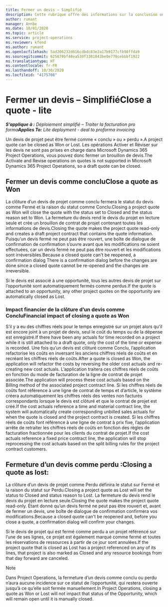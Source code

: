 ```yaml
---
title: Fermer un devis – Simplifié
description: Cette rubrique offre des informations sur la conclusion un devis dans Project Operations.
author: rumant
manager: Annbe
ms.date: 10/01/2020
ms.topic: article
ms.service: project-operations
ms.reviewer: kfend
ms.author: rumant
ms.openlocfilehash: 5ad206232d616cdbdc83e2a17b9177cfb98ffda9
ms.sourcegitcommit: 625878bf48ea530f3381843be0e778cebbbf1922
ms.translationtype: HT
ms.contentlocale: fr-FR
ms.lasthandoff: 10/30/2020
ms.locfileid: "4175708"
---
```

# <a name="close-a-quote---lite"></a><span data-ttu-id="247db-103">Fermer un devis – Simplifié</span><span class="sxs-lookup"><span data-stu-id="247db-103">Close a quote - lite</span></span>

<span data-ttu-id="247db-104">_**S’applique à :** Déploiement simplifié – Traiter la facturation pro forma_</span><span class="sxs-lookup"><span data-stu-id="247db-104">_**Applies To:** Lite deployment - deal to proforma invoicing_</span></span>

<span data-ttu-id="247db-105">Un devis de projet peut être fermé comme « conclu » ou » perdu ».</span><span class="sxs-lookup"><span data-stu-id="247db-105">A project quote can be closed as Won or Lost.</span></span> <span data-ttu-id="247db-106">Les opérations Activer et Réviser sur les devis ne sont pas prises en charge dans Microsoft Dynamics 365 Project Operations, vous pouvez donc fermer un brouillon de devis.</span><span class="sxs-lookup"><span data-stu-id="247db-106">The Activate and Revise operations on quotes is not supported in Microsoft Dynamics 365 Project Operations, so a draft quote can be closed.</span></span>

## <a name="close-a-quote-as-won"></a><span data-ttu-id="247db-107">Fermer un devis comme conclu</span><span class="sxs-lookup"><span data-stu-id="247db-107">Close a quote as Won</span></span>

<span data-ttu-id="247db-108">La clôture d’un devis de projet comme conclu fermera le statut du devis comme Fermé et la raison du statut comme Conclu.</span><span class="sxs-lookup"><span data-stu-id="247db-108">Closing a project quote as Won will close the quote with the status set to Closed and the status reason set to Won.</span></span> <span data-ttu-id="247db-109">La fermeture du devis rend le devis du projet en lecture seule et crée un brouillon de contrat de projet contenant toutes les informations de devis.</span><span class="sxs-lookup"><span data-stu-id="247db-109">Closing the quote makes the project quote read-only and creates a draft project contract that contains the quote information.</span></span> <span data-ttu-id="247db-110">Puisqu’un devis fermé ne peut pas être rouvert, une boîte de dialogue de confirmation de confirmation s’ouvre avant que les modifications ne soient effectuées, car un devis fermé ne peut pas être rouvert et les modifications sont irréversibles.</span><span class="sxs-lookup"><span data-stu-id="247db-110">Because a closed quote can't be reopened, a confirmation dialog There is a confirmation dialog before the changes are done since a closed quote cannot be re-opened and the changes are irreversible.</span></span>

<span data-ttu-id="247db-111">Si le devis est associé à une opportunité, tous les autres devis de projet sur l’opportunité sont automatiquement fermés comme perdus.</span><span class="sxs-lookup"><span data-stu-id="247db-111">If the quote is attached to an opportunity, any other project quotes on the opportunity are automatically closed as Lost.</span></span>

### <a name="financial-impact-of-closing-a-quote-as-won"></a><span data-ttu-id="247db-112">Impact financier de la clôture d’un devis comme Conclu</span><span class="sxs-lookup"><span data-stu-id="247db-112">Financial impact of closing a quote as Won</span></span>

<span data-ttu-id="247db-113">S’il y a eu des chiffres réels pour le temps enregistré sur un projet alors qu’il est encore joint à un projet de devis, seul le coût du temps ou de la dépense est enregistré.</span><span class="sxs-lookup"><span data-stu-id="247db-113">If there have been any actuals for time recorded on a project while it is still attached to a draft quote, only the cost of the time or expense is recorded.</span></span> <span data-ttu-id="247db-114">Une fois qu’un devis est clôturé comme Conclu, l’application refactorise les coûts en inversant les anciens chiffres réels de coûts et en recréant les chiffres réels de coûts.</span><span class="sxs-lookup"><span data-stu-id="247db-114">After a quote is closed as Won, the application will refactor the costs by reversing the older cost actuals and re-creating new cost actuals.</span></span> <span data-ttu-id="247db-115">L’application traitera ces chiffres réels de coûts en fonction du mode de facturation de la ligne de contrat de projet associée.</span><span class="sxs-lookup"><span data-stu-id="247db-115">The application will process these cost actuals based on the Billing method of the associated project contract line.</span></span> <span data-ttu-id="247db-116">Si les chiffres réels de coûts font référence à une ligne de contrat de temps et d’article, le système créera automatiquement les chiffres réels des ventes non facturés correspondants lorsque le devis est clôturé et que le contrat de projet est créé.</span><span class="sxs-lookup"><span data-stu-id="247db-116">If the cost actuals reference a time and material contract line, the system will automatically create corresponding unbilled sales actuals for when the quote is closed and the project contract is created.</span></span> <span data-ttu-id="247db-117">Si les chiffres réels de coûts font référence à une ligne de contrat à prix fixe, l’application arrête de retraiter les chiffres réels de coûts en fonction des règles de facturation fractionnée pour les clients du contrat de projet.</span><span class="sxs-lookup"><span data-stu-id="247db-117">If the cost actuals reference a fixed price contract line, the application will stop reprocessing the cost actuals based on the split billing rules for the project contract customers.</span></span>

## <a name="closing-a-quote-as-lost"></a><span data-ttu-id="247db-118">Fermeture d’un devis comme perdu :</span><span class="sxs-lookup"><span data-stu-id="247db-118">Closing a quote as lost:</span></span>

<span data-ttu-id="247db-119">La clôture d’un devis de projet comme Perdu définira le statut sur Fermé et la raison du statut sur Perdu.</span><span class="sxs-lookup"><span data-stu-id="247db-119">Closing a project quote as Lost will set the status to Closed and status reason to Lost.</span></span> <span data-ttu-id="247db-120">La fermeture du devis rend le devis du projet en lecture seule.</span><span class="sxs-lookup"><span data-stu-id="247db-120">Closing the quote makes the project quote read-only.</span></span> <span data-ttu-id="247db-121">Étant donné qu’un devis fermé ne peut pas être rouvert et, avant de fermer un devis, une boîte de dialogue de confirmation confirmera vos modifications.</span><span class="sxs-lookup"><span data-stu-id="247db-121">Because a closed quote can't be reopened and, before you close a quote, a confirmation dialog will confirm your changes.</span></span>

<span data-ttu-id="247db-122">Si le devis de projet qui est fermé comme perdu a un projet référencé sur l’une de ses lignes, ce projet est également marqué comme fermé et toutes les réservations de ressources à partir de ce jour sont annulées.</span><span class="sxs-lookup"><span data-stu-id="247db-122">If the project quote that is closed as Lost has a project referenced on any of its lines, that project is also marked as Closed and any resource bookings from that day forward are canceled.</span></span>

> [!NOTE]
> <span data-ttu-id="247db-123">Dans Project Operations, la fermeture d’un devis comme conclu ou perdu n’aura aucune incidence sur ce statut de l’opportunité, qui restera ouverte jusqu’à ce qu’elle soit fermée manuellement.</span><span class="sxs-lookup"><span data-stu-id="247db-123">In Project Operations, closing a quote as Won or Lost will not impact that status of the Opportunity, which will remain open until it is manually closed.</span></span>
